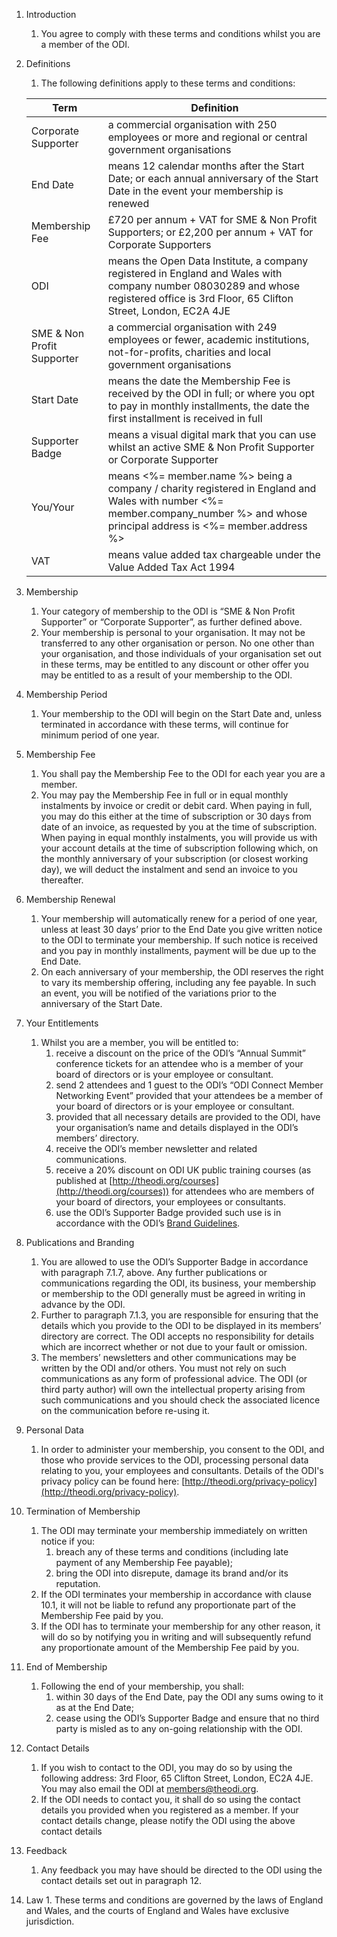 1. Introduction
    1. You agree to comply with these terms and conditions whilst you are a member of the ODI.  

2. Definitions
    1. The following definitions apply to these terms and conditions:

    | Term | Definition |
    |-|-|
    | Corporate Supporter | a commercial organisation with 250 employees or more and regional or central government organisations |
    | End Date | means 12 calendar months after the Start Date; or each annual anniversary of the Start Date in the event your membership is renewed |
    | Membership Fee | £720 per annum + VAT for SME & Non Profit Supporters; or £2,200 per annum + VAT for Corporate Supporters |
    | ODI | means the Open Data Institute, a company registered in England and Wales with company number 08030289 and whose registered office is 3rd Floor, 65 Clifton Street, London, EC2A 4JE |
    | SME & Non Profit Supporter | a commercial organisation with 249 employees or fewer, academic institutions, not-for-profits, charities and local government organisations |
    | Start Date | means the date the Membership Fee is received by the ODI in full; or where you opt to pay in monthly installments, the date the first installment is received in full |
    | Supporter Badge | means a visual digital mark that you can use whilst an active SME & Non Profit Supporter or Corporate Supporter |
    | You/Your | means <span class='legal-name'><%= member.name %></span> <span id='company-details' style='<%= member.company_number ? "" : "display:none"%>'>being a company / charity registered in England and Wales with number <span id='company-number'><%= member.company_number %></span> and whose principal address is <span class='legal-address'><%= member.address %></span> |
    | VAT | means value added tax chargeable under the Value Added Tax Act 1994 |

3. Membership
    1. Your category of membership to the ODI is “SME & Non Profit Supporter” or “Corporate Supporter”, as further defined above.
    2. Your membership is personal to your organisation.  It may not be transferred to any other organisation or person.  No one other than your organisation, and those individuals of your organisation set out in these terms, may be entitled to any discount or other offer you may be entitled to as a result of your membership to the ODI.

4. Membership Period
    1. Your membership to the ODI will begin on the Start Date and, unless terminated in accordance with these terms, will continue for minimum period of one year.

5. Membership Fee
    1. You shall pay the Membership Fee to the ODI for each year you are a member.
    2. You may pay the Membership Fee in full or in equal monthly instalments by invoice or credit or debit card.  When paying in full, you may do this either at the time of subscription or 30 days from date of an invoice, as requested by you at the time of subscription.  When paying in equal monthly instalments, you will provide us with your account details at the time of subscription following which, on the monthly anniversary of your subscription (or closest working day), we will deduct the instalment and send an invoice to you thereafter.

6. Membership Renewal
    1. Your membership will automatically renew for a period of one year, unless at least 30 days’ prior to the End Date you give written notice to the ODI to terminate your membership. If such notice is received and you pay in monthly installments, payment will be due up to the End Date.
    2. On each anniversary of your membership, the ODI reserves the right to vary its membership offering, including any fee payable.  In such an event, you will be notified of the variations prior to the anniversary of the Start Date.

7. Your Entitlements
    1. Whilst you are a member, you will be entitled to:
        1. receive a discount on the price of the ODI’s “Annual Summit” conference tickets for an attendee who is a member of your board of directors or is your employee or consultant.
        2.  send 2 attendees and 1 guest to the ODI’s “ODI Connect Member Networking Event” provided that your attendees be a member of your board of directors or is your employee or consultant.
        3. provided that all necessary details are provided to the ODI, have your organisation’s name and details displayed in the ODI’s members’ directory.
        4. receive the ODI’s member newsletter and related communications.
        5. receive a 20% discount on ODI UK public training courses (as published at [http://theodi.org/courses](http://theodi.org/courses))  for attendees who are members of your board of directors, your employees or consultants.
        6. use the ODI’s Supporter Badge provided such use is in accordance with the ODI’s [Brand Guidelines](https://docs.google.com/a/theodi.org/file/d/0B4rriq9nxtslY1dfazhCNUFkMTQ).

8. Publications and Branding
      1. You are allowed to use the ODI’s Supporter Badge in accordance with paragraph 7.1.7, above.  Any further publications or communications regarding the ODI, its business, your membership or membership to the ODI generally must be agreed in writing in advance by the ODI.
      2. Further to paragraph 7.1.3, you are responsible for ensuring that the details which you provide to the ODI to be displayed in its members’ directory are correct.  The ODI accepts no responsibility for details which are incorrect whether or not due to your fault or omission.
      3. The members’ newsletters and other communications may be written by the ODI and/or others.  You must not rely on such communications as any form of professional advice.  The ODI (or third party author) will own the intellectual property arising from such communications and you should check the associated licence on the communication before re-using it.

9. Personal Data
    1. In order to administer your membership, you consent to the ODI, and those who provide services to the ODI, processing personal data relating to you, your employees and consultants.  Details of the ODI's privacy policy can be found here: [http://theodi.org/privacy-policy](http://theodi.org/privacy-policy).

10. Termination of Membership
    1. The ODI may terminate your membership immediately on written notice if you:
        1. breach any of these terms and conditions (including late payment of any Membership Fee payable);
        2. bring the ODI into disrepute, damage its brand and/or its reputation.
      2. If the ODI terminates your membership in accordance with clause 10.1, it will not be liable to refund any proportionate part of the Membership Fee paid by you.
      3. If the ODI has to terminate your membership for any other reason, it will do so by notifying you in writing and will subsequently refund any proportionate amount of the Membership Fee paid by you.

11. End of Membership
    1. Following the end of your membership, you shall:
        1. within 30 days of the End Date, pay the ODI any sums owing to it as at the End Date;
        2. cease using the ODI’s Supporter Badge and ensure that no third party is misled as to any on-going relationship with the ODI.

12. Contact Details
    1. If you wish to contact to the ODI, you may do so by using the following address: 3rd Floor, 65 Clifton Street, London, EC2A 4JE.  You may also email the ODI at members@theodi.org.
    2. If the ODI needs to contact you, it shall do so using the contact details you provided when you registered as a member.  If your contact details change, please notify the ODI using the above contact details

13. Feedback
    1. Any feedback you may have should be directed to the ODI using the contact details set out in paragraph 12.

14.  Law
    1. These terms and conditions are governed by the laws of England and Wales, and the courts of England and Wales have exclusive jurisdiction.  
